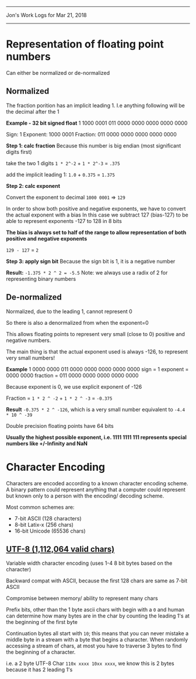 *****************************************************************

Jon's Work Logs for Mar 21, 2018

*****************************************************************

# Representation of floating point numbers

Can either be normalized or de-normalized

## Normalized
The fraction porition has an implicit leading 1.
I.e anything following will be the decimal after the 1

**Example - 32 bit signed float**
 1 1000 0001 011 0000 0000 0000 0000 0000

Sign: 1
Exponent: 1000 0001
Fraction: 011 0000 0000 0000 0000 0000

**Step 1: calc fraction**
Because this number is big endian (most significant digits first)

take the two 1 digits
`1 * 2^-2` + `1 * 2^-3` = `.375`

add the implicit leading 1:
`1.0` + `0.375` = `1.375`

**Step 2: calc exponent**

Convert the exponent to decimal
`1000 0001` => `129`

In order to show both positive and negative exponents, we have to convert the actual exponent with a bias
In this case we subtract 127 (bias-127) to be able to represent exponents -127 to 128 in 8 bits

**The bias is always set to half of the range to allow representation of both positive and negative exponents**

`129 - 127` = `2`

**Step 3: apply sign bit**
Because the sign bit is 1, it is a negative number

**Result:** `-1.375 * 2 ^ 2 = -5.5`
Note: we always use a radix of 2 for representing binary numbers

## De-normalized
Normalized, due to the leading 1, cannot represent 0

So there is also a denormalized from when the exponent=0

This allows floating points to represent very small (close to 0) positive and negative numbers.

The main thing is that the actual exponent used is always -126, to represent very small numbers!

**Example**
1 0000 0000 011 0000 0000 0000 0000 0000
sign = 1
exponent = 0000 0000
fraction = 011 0000 0000 0000 0000 0000

Because exponent is 0, we use explicit exponent of -126

Fraction = `1 * 2 ^ -2` + `1 * 2 ^ -3` = `-0.375`

**Result** `-0.375 * 2 ^ -126`, which is a very small number equivalent to `-4.4 * 10 ^ -39`

Double precision floating points have 64 bits

**Usually the highest possible exponent, i.e. 1111 1111 111 represents special numbers like +/-Infinity and NaN**

# Character Encoding

Characters are encoded according to a known character encoding scheme. A binary pattern could represent
anything that a computer could represent but known only to a person with the encoding/ decoding scheme.

Most common schemes are:
* 7-bit ASCII (128 characters)
* 8-bit Latix-x (256 chars)
* 16-bit Unicode (65536 chars)

## [UTF-8 (1,112,064 valid chars)](https://www.wikiwand.com/en/UTF-8)

Variable width character encoding (uses 1-4 8 bit bytes based on the character)

Backward compat with ASCII, because the first 128 chars are same as 7-bit ASCII

Compromise between memory/ ability to represent many chars

Prefix bits, other than the 1 byte ascii chars with begin with a `0` and human can determine how many bytes are in the char by counting the leading 1's at the beginning of the first byte

Continuation bytes all start with `10`;  this means that you can never mistake a middle byte in a stream with a byte that begins a character.  When randomly accessing a stream of chars, at most you have to traverse 3 bytes to find the beginning of a character.

i.e. a 2 byte UTF-8 Char `110x xxxx 10xx xxxx`, we know this is 2 bytes because it has 2 leading 1's

